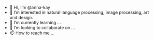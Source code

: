 - 👋 Hi, I’m @anna-kay
- 👀 I’m interested in natural language processing, image processing, art and design. 
- 🌱 I’m currently learning ...
- 💞️ I’m looking to collaborate on ...
- 📫 How to reach me ...

<!---
anna-kay/anna-kay is a ✨ special ✨ repository because its `README.md` (this file) appears on your GitHub profile.
You can click the Preview link to take a look at your changes.
--->

